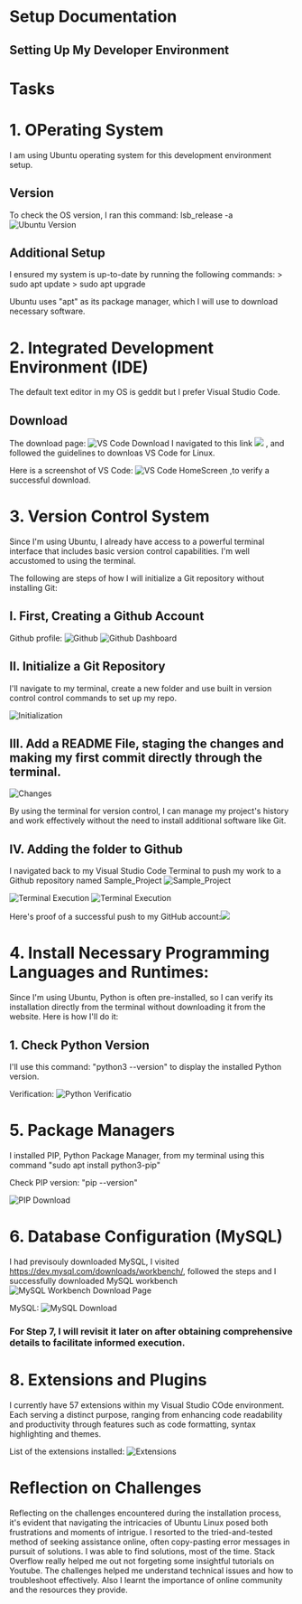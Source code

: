 # Setup Documentation
## Setting Up My Developer Environment

# Tasks

# 1. OPerating System

I am using Ubuntu operating system for this development environment setup.

## Version
 
 To check the OS version, I ran this command: lsb_release -a
 ![Ubuntu Version](./Img/OS_VERSION.png)

## Additional Setup

 I ensured my system is up-to-date by running the following commands:
    > sudo apt update
    > sudo apt upgrade

Ubuntu uses "apt" as its package manager, which I will use to download necessary software.



# 2. Integrated Development Environment (IDE)

The default text editor in my OS is geddit but I prefer Visual Studio Code.

## Download
The download page: ![VS Code Download](./Img/VS_Code_Download_Page.png)
I navigated to this link ![](https://code.visualstudio.com/Download) , and followed the guidelines to downloas VS Code for Linux.

Here is a screenshot of VS Code: ![VS Code HomeScreen](./Img/VS_Code_HomeScreen.png) ,to verify a successful download.



# 3. Version Control System

Since I'm using Ubuntu, I already have access to a powerful terminal interface that includes basic version control capabilities. 
I'm well accustomed to using the terminal.

The following are steps of how I will initialize a Git repository without installing Git:

## I. First, Creating a Github Account

Github profile: ![Github](https://github.com/Iyam02)
                ![Github Dashboard](./Img/Github_Profile.png)


## II. Initialize a Git Repository
I'll navigate to my terminal, create a new folder and use built in version control control commands to set up my repo.

![Initialization](./Img/Git_repo1.png)

## III. Add a README File, staging the changes and making my first commit directly through the terminal.

![Changes](./Img/Git_repo%202.png)

By using the terminal for version control, I can manage my project's history and work effectively without the need to install additional software like Git.

## IV. Adding the folder to Github

I navigated back to my Visual Studio Code Terminal to push my work to a Github repository named Sample_Project ![Sample_Project](https://github.com/Iyam02/Sample_Project)

![Terminal Execution](./Img/Sample_Project_Push.png)
![Terminal Execution](./Img/Sample_Project_Push_Success.png)

Here's proof of a successful push to my GitHub account:![](./Img/Success_Version_Control.png)


# 4. Install Necessary Programming Languages and Runtimes:

Since I'm using Ubuntu, Python is often pre-installed, so I can verify its installation directly from the terminal without downloading it from the website. 
Here is how I'll do it:

## 1. Check Python Version

I'll use this command: "python3 --version" to display the installed Python version.

Verification: ![Python Verificatio](./Img/Python_Version.png)



# 5. Package Managers

I installed PIP, Python Package Manager, from my terminal using this command "sudo apt install python3-pip"

Check PIP version: "pip --version"

![PIP Download](./Img/PIP.png)



# 6. Database Configuration (MySQL)

I had previsouly downloaded MySQL, I visited https://dev.mysql.com/downloads/workbench/, followed the steps and I successfully downloaded MySQL workbench 
 ![MySQL Workbench Download Page](https://dev.mysql.com/downloads/workbench/)

MySQL: ![MySQL Download](./Img/MySQL_Workbench.png)



### For Step 7, I will revisit it later on after obtaining comprehensive details to facilitate informed execution.



# 8. Extensions and Plugins

I currently have 57 extensions within my Visual Studio COde environment. Each serving a distinct purpose, ranging from enhancing code readability and productivity through features such as code formatting, syntax highlighting and themes. 

List of the extensions installed: ![Extensions](./Img/VS_Code_Extensions.png)


#  Reflection on Challenges

Reflecting on the challenges encountered during the installation process, it's evident that navigating the intricacies of Ubuntu Linux posed both frustrations and moments of intrigue. I resorted to the tried-and-tested method of seeking assistance online, often copy-pasting error messages in pursuit of solutions. I was able to find solutions, most of the time. Stack Overflow really helped me out not forgeting some insightful tutorials on Youtube. The challenges helped me understand technical issues and how to troubleshoot effectively. Also I learnt the importance of online community and the resources they provide.




